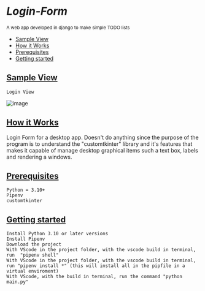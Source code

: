 # ***Login-Form***
<sup>A web app developed in django to make simple TODO lists</sup>

- [Sample View](#Sample-view)
- [How it Works](#how-it-works)
- [Prerequisites](#Prerequisites)
- [Getting started](#Getting-started)

## [Sample View](#Sample-view)

    Login View
![image](https://user-images.githubusercontent.com/32374996/207352080-2ce5b288-55ee-4bd2-8524-a2ba86b2bffc.png)



## [How it Works](#how-it-works)
Login Form for a desktop app. Doesn't do anything since the purpose of the program is to understand the "customtkinter" library and it's features
that makes it capable of manage desktop graphical items such a text box, labels and rendering a windows.


## [Prerequisites](#Prerequisites)
    Python = 3.10+
    Pipenv
    customtkinter    
    
    
## [Getting started](#Getting-started)
    Install Python 3.10 or later versions
    Install Pipenv
    Download the project
    With VScode in the project folder, with the vscode build in terminal, run  "pipenv shell"
    With VScode in the project folder, with the vscode build in terminal, run "pipenv install *" (this will install all in the pipfile in a virtual enviroment)
    With VScode, with the build in terminal, run the command "python main.py"
